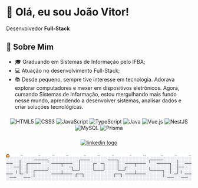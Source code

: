 <h1>👋 Olá, eu sou João Vitor!</h1>

Desenvolvedor **Full-Stack**

<h2>🚀 Sobre Mim</h2>

- 🎓 Graduando em Sistemas de Informação pelo IFBA; 
- 💻 Atuação no desenvolvimento Full-Stack;
- 📚 Desde pequeno, sempre tive interesse em tecnologia. Adorava explorar computadores e mexer em dispositivos eletrônicos. Agora, cursando Sistemas de Informação, estou mergulhando mais fundo nesse mundo, aprendendo a desenvolver sistemas, analisar dados e criar soluções tecnológicas.

###

<div align="center">
  <img src="https://cdn.jsdelivr.net/gh/devicons/devicon/icons/html5/html5-original.svg" alt="HTML5" width="40" height="40" />
  <img src="https://cdn.jsdelivr.net/gh/devicons/devicon/icons/css3/css3-original.svg" alt="CSS3" width="40" height="40" />
  <img src="https://cdn.jsdelivr.net/gh/devicons/devicon/icons/javascript/javascript-original.svg" alt="JavaScript" width="40" height="40" />
  <img src="https://cdn.jsdelivr.net/gh/devicons/devicon/icons/typescript/typescript-original.svg" alt="TypeScript" width="40" height="40" />
  <img src="https://cdn.jsdelivr.net/gh/devicons/devicon/icons/java/java-original.svg" alt="Java" width="40" height="40" />
  <img src="https://cdn.jsdelivr.net/gh/devicons/devicon/icons/vuejs/vuejs-original.svg" alt="Vue.js" width="40" height="40" />
  <img src="https://nestjs.com/img/logo-small.svg" alt="NestJS" width="40" height="40" />
  <img src="https://cdn.jsdelivr.net/gh/devicons/devicon/icons/mysql/mysql-original.svg" alt="MySQL" width="40" height="40" />
  <img src="https://cdn.jsdelivr.net/gh/devicons/devicon/icons/prisma/prisma-original.svg" alt="Prisma" width="40" height="40" />
</div>

###

<div align="center">
  <a href="https://www.linkedin.com/in/jo%C3%A3o-vitor-lemos-25277126a/"><img src="https://img.shields.io/static/v1?message=LinkedIn&logo=linkedin&label=&color=0077B5&logoColor=white&labelColor=&style=for-the-badge" height="25" alt="linkedin logo"  /></a>
</div>

###

<picture>
  <source media="(prefers-color-scheme: dark)" srcset="https://raw.githubusercontent.com/JoaoVitorLemosDEV/JoaoVitorLemosDEV/output/pacman-contribution-graph-dark.svg">
  <source media="(prefers-color-scheme: light)" srcset="https://raw.githubusercontent.com/JoaoVitorLemosDEV/JoaoVitorLemosDEV/output/pacman-contribution-graph.svg">
  <img alt="pacman contribution graph" src="https://raw.githubusercontent.com/JoaoVitorLemosDEV/JoaoVitorLemosDEV/output/pacman-contribution-graph.svg">
</picture>

###

